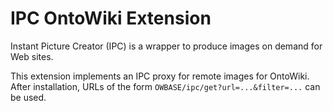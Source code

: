 # IPC OntoWiki Extension

Instant Picture Creator (IPC) is a wrapper to produce images on demand
for Web sites.

This extension implements an IPC proxy for remote images for OntoWiki.
After installation, URLs of the form  `OWBASE/ipc/get?url=...&filter=...` can
be used.


